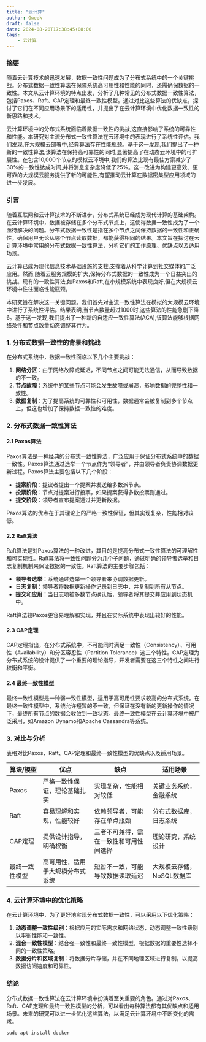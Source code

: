 ```yaml
---
title: "云计算" 
author: Gweek
draft: false
date: 2024-08-20T17:38:45+08:00
tags:
    - 云计算
---
```



### 摘要

随着云计算技术的迅速发展，数据一致性问题成为了分布式系统中的一个关键挑战。分布式数据一致性算法在保障系统高可用性和性能的同时，还需确保数据的一致性。本文从云计算环境的特点出发，分析了几种常见的分布式数据一致性算法，包括Paxos、Raft、CAP定理和最终一致性模型。通过对比这些算法的优缺点，探讨了它们在不同应用场景下的适用性，并提出了在云计算环境中优化数据一致性的新思路和技术。

云计算环境中的分布式系统面临着数据一致性的挑战,这直接影响了系统的可靠性和性能。本研究对主流分布式一致性算法在云环境中的表现进行了系统性评估。我们发现,在大规模云部署中,经典算法存在性能瓶颈。基于这一发现,我们提出了一种新的一致性算法,该算法在保持高可靠性的同时,显著提高了在动态云环境中的可扩展性。在包含10,000个节点的模拟云环境中,我们的算法比现有最佳方案减少了30%的一致性达成时间,并将消息复杂度降低了25%。这一改进为构建更高效、更可靠的大规模云服务提供了新的可能性,有望推动云计算在数据密集型应用领域的进一步发展。

### 引言

随着互联网和云计算技术的不断进步，分布式系统已经成为现代计算的基础架构。在云计算环境中，数据被存储在多个分布式节点上，这使得数据一致性成为了一个亟待解决的问题。分布式数据一致性是指在多个节点之间保持数据的一致性和正确性，确保用户无论从哪个节点读取数据，都能获得相同的结果。本文旨在探讨在云计算环境中常用的分布式数据一致性算法，分析它们的工作原理、优缺点以及适用场景。

云计算已成为现代信息技术基础设施的支柱,支撑着从科学计算到社交媒体的广泛应用。然而,随着云服务规模的扩大,保持分布式数据的一致性成为一个日益突出的挑战。现有的一致性算法,如Paxos和Raft,在小规模系统中表现良好,但在大规模云环境中往往面临性能瓶颈。

本研究旨在解决这一关键问题。我们首先对主流一致性算法在模拟的大规模云环境中进行了系统性评估。结果表明,当节点数量超过1000时,这些算法的性能急剧下降6。基于这一发现,我们提出了一种新的自适应一致性算法(ACA),该算法能够根据网络条件和节点数量动态调整其行为。

### 1. 分布式数据一致性的背景和挑战

在分布式系统中，数据一致性面临以下几个主要挑战：

1. **网络分区**：由于网络故障或延迟，不同节点之间可能无法通信，从而导致数据的不一致。
2. **节点故障**：系统中的某些节点可能会发生故障或崩溃，影响数据的完整性和一致性。
3. **数据复制**：为了提高系统的可靠性和可用性，数据通常会被复制到多个节点上，但这也增加了保持数据一致性的难度。

### 2. 分布式数据一致性算法

#### 2.1 Paxos算法

Paxos算法是一种经典的分布式一致性算法，广泛应用于保证分布式系统中的数据一致性。Paxos算法通过选举一个节点作为“领导者”，并由领导者负责协调数据更新过程。Paxos算法主要包括以下几个阶段：

- **提案阶段**：提议者提出一个提案并发送给多数派节点。
- **投票阶段**：节点对提案进行投票，如果提案获得多数投票则通过。
- **提交阶段**：领导者宣布提案通过并更新数据。

Paxos算法的优点在于其理论上的严格一致性保证，但其实现复杂，性能相对较低。

#### 2.2 Raft算法

Raft算法是对Paxos算法的一种改进，其目的是提高分布式一致性算法的可理解性和可实现性。Raft算法将一致性问题分为几个子问题，通过明确的领导者选举和日志复制机制来保证数据的一致性。Raft算法的主要步骤包括：

- **领导者选举**：系统通过选举一个领导者来协调数据更新。
- **日志复制**：领导者将数据更新操作记录到日志中，并复制到所有从节点。
- **提交和应用**：当日志项被多数节点确认后，领导者将其提交并应用到状态机中。

Raft算法较Paxos更容易理解和实现，并且在实际系统中表现出较好的性能。

#### 2.3 CAP定理

CAP定理指出，在分布式系统中，不可能同时满足一致性（Consistency）、可用性（Availability）和分区容忍性（Partition Tolerance）这三个特性。CAP定理为分布式系统的设计提供了一个重要的理论指导，开发者需要在这三个特性之间进行权衡和平衡。

#### 2.4 最终一致性模型

最终一致性模型是一种弱一致性模型，适用于高可用性要求较高的分布式系统。在最终一致性模型中，系统允许短暂的不一致，但保证在没有新的更新操作的情况下，最终所有节点的数据会收敛到一致状态。最终一致性模型在云计算环境中被广泛采用，如Amazon Dynamo和Apache Cassandra等系统。

### 3. 对比与分析

表格对比Paxos、Raft、CAP定理和最终一致性模型的优缺点以及适用场景。

| 算法/模型      | 优点                             | 缺点                                   | 适用场景                  |
| -------------- | -------------------------------- | -------------------------------------- | ------------------------- |
| Paxos          | 严格一致性保证，理论基础扎实     | 实现复杂，性能相对较低                 | 关键业务系统，金融系统    |
| Raft           | 容易理解和实现，性能较好         | 依赖领导者，可能存在单点瓶颈           | 分布式数据库，日志系统    |
| CAP定理        | 提供设计指导，明确权衡           | 三者不可兼得，需在一致性和可用性间选择 | 理论研究，系统设计        |
| 最终一致性模型 | 高可用性，适用于大规模分布式系统 | 短暂不一致，可能导致数据读取延迟       | 大规模云存储，NoSQL数据库 |

### 4. 云计算环境中的优化策略

在云计算环境中，为了更好地实现分布式数据一致性，可以采用以下优化策略：

1. **动态调整一致性级别**：根据应用的实际需求和网络状态，动态调整一致性级别以平衡性能和一致性。
2. **混合一致性模型**：结合强一致性和最终一致性模型，根据数据的重要性选择不同的一致性策略。
3. **数据分片和区域复制**：将数据分片存储，并在不同地理区域进行复制，以提高数据访问速度和可靠性。

### 结论

分布式数据一致性算法在云计算环境中扮演着至关重要的角色。通过对Paxos、Raft、CAP定理和最终一致性模型的分析，可以看出每种算法都有其优缺点和适用场景。未来的研究可以进一步优化这些算法，以满足云计算环境中不断变化的需求。

```
sudo apt install docker
```
